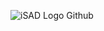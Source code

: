 ![iSAD Logo Github](https://github.com/sirx2713/Flag-of-Niger/assets/122817303/4ca044fc-7510-4a50-83e0-df88c102acc9)
